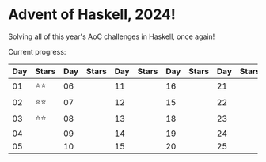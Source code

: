 # Advent of Haskell, 2024!

Solving all of this year's AoC challenges in Haskell, once again!

Current progress:

|Day|Stars|Day|Stars|Day|Stars|Day|Stars|Day|Stars|
|---|---|---|---|---|---|---|---|---|---|
|01|⭐️⭐️|06||11||16||21||
|02|⭐️⭐️|07||12||15||22||
|03|⭐️⭐️|08||13||18||23||
|04||09||14||19||24||
|05||10||15||20||25||

